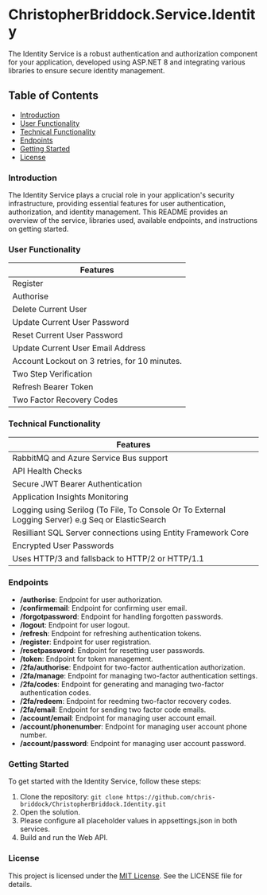 # ChristopherBriddock.Service.Identity

The Identity Service is a robust authentication and authorization component for your application, developed using ASP.NET 8 and integrating various libraries to ensure secure identity management.

## Table of Contents

* [Introduction](#introduction)
* [User Functionality](#user-functionality)
* [Technical Functionality](#technical-functionality)
* [Endpoints](#endpoints)
* [Getting Started](#getting-started)
* [License](#license)

### Introduction

The Identity Service plays a crucial role in your application's security infrastructure, providing essential features for user authentication, authorization, and identity management. This README provides an overview of the service, libraries used, available endpoints, and instructions on getting started.

### User Functionality

|  Features   |
| ----------- |
|  Register |
|  Authorise   |
| Delete Current User |
|  Update Current User Password |
| Reset Current User Password |
| Update Current User Email Address |
|  Account Lockout on 3 retries, for 10 minutes. |
| Two Step Verification |
| Refresh Bearer Token |
| Two Factor Recovery Codes |

### Technical Functionality

|   Features   |
| ----------- |
| RabbitMQ and Azure Service Bus support |
| API Health Checks |
| Secure JWT Bearer Authentication |
| Application Insights Monitoring |
| Logging using Serilog (To File, To Console Or To External Logging Server) e.g Seq or ElasticSearch |
| Resilliant SQL Server connections using Entity Framework Core |
| Encrypted User Passwords |
| Uses HTTP/3 and fallsback to HTTP/2 or HTTP/1.1 |

### Endpoints

* **/authorise**: Endpoint for user authorization.
* **/confirmemail**: Endpoint for confirming user email.
* **/forgotpassword**: Endpoint for handling forgotten passwords.
* **/logout**: Endpoint for user logout.
* **/refresh**: Endpoint for refreshing authentication tokens.
* **/register**: Endpoint for user registration.
* **/resetpassword**: Endpoint for resetting user passwords.
* **/token**: Endpoint for token management.
* **/2fa/authorise**: Endpoint for two-factor authentication authorization.
* **/2fa/manage**: Endpoint for managing two-factor authentication settings.
* **/2fa/codes**: Endpoint for generating and managing two-factor authentication codes.
* **/2fa/redeem**: Endpoint for reedming two-factor recovery codes.
* **/2fa/email**: Endpoint for sending two factor code emails.
* **/account/email**: Endpoint for managing user account email.
* **/account/phonenumber**: Endpoint for managing user account phone number.
* **/account/password**: Endpoint for managing user account password.

### Getting Started

To get started with the Identity Service, follow these steps:

1. Clone the repository: `git clone https://github.com/chris-briddock/ChristopherBriddock.Identity.git`
2. Open the solution.
3. Please configure all placeholder values in appsettings.json in both services.
4. Build and run the Web API.

### License

This project is licensed under the [MIT License](LICENSE). See the LICENSE file for details.
